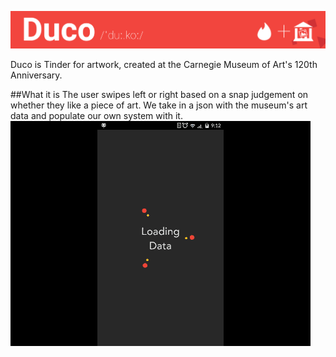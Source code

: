 ![Duco](https://github.com/devanshk/Duco/blob/master/Designs/readme_duco_thin.png?raw=true)

Duco is Tinder for artwork, created at the Carnegie Museum of Art's 120th Anniversary.

##What it is
The user swipes left or right based on a snap judgement on whether they like a piece of art. We take in a json with the museum's art data and populate our own system with it.
![ArchiSample](https://github.com/devanshk/Duco/blob/master/Designs/rec_1_convert.gif?raw=true)
